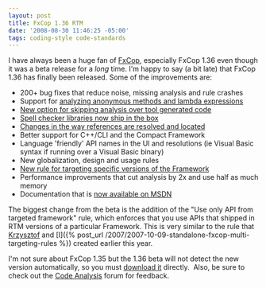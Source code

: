 ```yaml
---
layout: post
title: FxCop 1.36 RTM
date: '2008-08-30 11:46:25 -05:00'
tags: coding-style code-standards
---
```


I have always been a huge fan of [FxCop](http://msdn.microsoft.com/en-us/library/bb429476(VS.80).aspx), especially FxCop 1.36 even though it was a beta release for a *long* time. I'm happy to say (a bit late) that FxCop 1.36 has finally been released. Some of the improvements are:

*   200+ bug fixes that reduce noise, missing analysis and rule crashes 
*   Support for [analyzing anonymous methods and lambda expressions](http://blogs.msdn.com/fxcop/archive/2007/09/21/new-for-visual-studio-2008-support-for-anonymous-methods-and-lambda-expressions.aspx)
*   [New option for skipping analysis over tool generated code](http://blogs.msdn.com/fxcop/archive/2008/02/28/faq-how-do-i-prevent-fxcop-1-36-from-firing-warnings-against-generated-code.aspx)
*   [Spell checker libraries now ship in the box](http://davesbox.com/archive/2008/06/08/fxcop-now-ships-with-the-spell-checker-libraries.aspx)
*   [Changes in the way references are resolved and located ](http://davesbox.com/archive/2008/06/10/reference-resolution-changes-in-code-analysis-and-fxcop-part-1.aspx)
*   Better support for C++/CLI and the Compact Framework 
*   Language 'friendly' API names in the UI and resolutions (ie Visual Basic syntax if running over a Visual Basic binary) 
*   New globalization, design and usage rules 
*   [New rule for targeting specific versions of the Framework](http://davesbox.com/archive/2008/08/25/new-for-visual-studio-2008-sp1-and-fxcop-1-36-multi-targeting-rule.aspx)
*   Performance improvements that cut analysis by 2x and use half as much memory 
*   Documentation that is [now available on MSDN](http://msdn2.microsoft.com/en-us/library/bb429476(VS.80).aspx)  

The biggest change from the beta is the addition of the "Use only API from targeted framework" rule, which enforces that you use APIs that shipped in RTM versions of a particular Framework. This is very similar to the rule that [Krzysztof](http://blogs.msdn.com/kcwalina/archive/2007/10/02/Multi_2D00_TargetingAndFxCop.aspx) and [I]({% post_url /2007/2007-10-09-standalone-fxcop-multi-targeting-rules %}) created earlier this year. 

I'm not sure about FxCop 1.35 but the 1.36 beta will not detect the new version automatically, so you must [download it](http://www.microsoft.com/downloads/details.aspx?FamilyID=9aeaa970-f281-4fb0-aba1-d59d7ed09772&DisplayLang=en) directly.  Also, be sure to check out the [Code Analysis](http://forums.microsoft.com/MSDN/ShowForum.aspx?ForumID=98&SiteID=1) forum for feedback.
